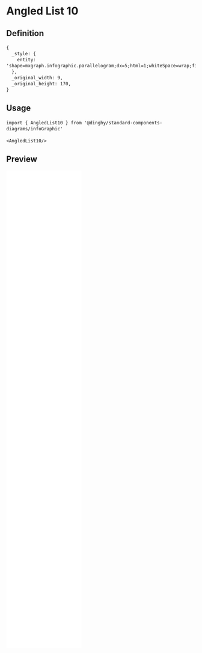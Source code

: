 # Angled List 10

## Definition

```
{
  _style: { 
    entity: 'shape=mxgraph.infographic.parallelogram;dx=5;html=1;whiteSpace=wrap;fillColor=#61C6CE;strokeColor=none;shadow=0;fontSize=17;fontColor=#FFFFFF;align=left;spacingLeft=10;fontStyle=1;',
  },
  _original_width: 9,
  _original_height: 170,
}
```

## Usage

```
import { AngledList10 } from '@dinghy/standard-components-diagrams/infoGraphic'

<AngledList10/>
```

## Preview

<img src="./angled-list-10.png" width="200"/>
